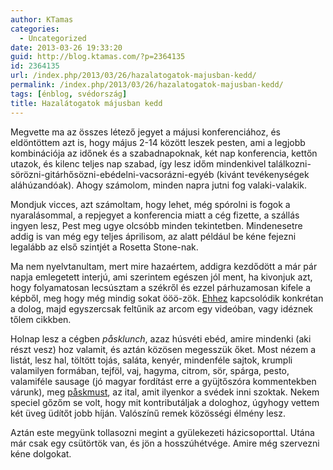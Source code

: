 ```yaml
---
author: KTamas
categories:
  - Uncategorized
date: 2013-03-26 19:33:20
guid: http://blog.ktamas.com/?p=2364135
id: 2364135
url: /index.php/2013/03/26/hazalatogatok-majusban-kedd/
permalink: /index.php/2013/03/26/hazalatogatok-majusban-kedd/
tags: [énblog, svédország]
title: Hazalátogatok májusban kedd
---
```


Megvette ma az összes létező jegyet a májusi konferenciához, és eldöntöttem azt is, hogy május 2-14 között leszek pesten, ami a legjobb kombinációja az időnek és a szabadnapoknak, két nap konferencia, kettőn utazok, és kilenc teljes nap szabad, így lesz időm mindenkivel találkozni-sörözni-gitárhősözni-ebédelni-vacsorázni-egyéb (kivánt tevékenységek aláhúzandóak). Ahogy számolom, minden napra jutni fog valaki-valakik. 

Mondjuk vicces, azt számoltam, hogy lehet, még spórolni is fogok a nyaralásommal, a repjegyet a konferencia miatt a cég fizette, a szállás ingyen lesz, Pest meg ugye olcsóbb minden tekintetben. Mindenesetre addig is van még egy teljes áprilisom, az alatt például be kéne fejezni legalább az első szintjét a Rosetta Stone-nak.

Ma nem nyelvtanultam, mert mire hazaértem, addigra kezdődött a már pár napja emlegetett interjú, ami szerintem egészen jól ment, ha kivonjuk azt, hogy folyamatosan lecsúsztam a székről és ezzel párhuzamosan kifele a képből, meg hogy még mindig sokat ööö-zök. [Ehhez](http://w.w.w.parokia.hu/hir/mutat/4354/) kapcsolódik konkrétan a dolog, majd egyszercsak feltűnik az arcom egy videóban, vagy idéznek tőlem cikkben.

Holnap lesz a cégben _påsklunch_, azaz húsvéti ebéd, amire mindenki (aki részt vesz) hoz valamit, és aztán közösen megesszük őket. Most nézem a listát, lesz hal, töltött tojás, saláta, kenyér, mindenféle sajtok, krumpli valamilyen formában, tejföl, vaj, hagyma, citrom, sör, spárga, pesto, valamiféle sausage (jó magyar fordítást erre a gyüjtőszóra kommentekben várunk), meg [påskmust](http://en.wikipedia.org/wiki/Julmust), az ital, amit ilyenkor a svédek inni szoktak. Nekem speciel gőzőm se volt, hogy mit kontributáljak a dologhoz, úgyhogy vettem két üveg üdítőt jobb híján. Valószínű remek közösségi élmény lesz. 

Aztán este megyünk tollasozni megint a gyülekezeti házicsoporttal. Utána már csak egy csütörtök van, és jön a hosszúhétvége. Amire még szervezni kéne dolgokat.
